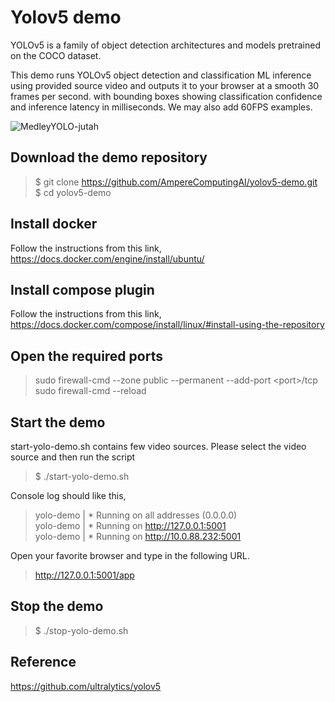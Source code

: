 # Yolov5 demo

YOLOv5 is a family of object detection architectures and models
pretrained on the COCO dataset.

This demo runs YOLOv5 object detection and classification ML inference 
using provided source video and outputs it to your browser at a smooth 30 frames per second. 
with bounding boxes showing classification confidence and inference latency in milliseconds. We may also add 60FPS examples.

![MedleyYOLO-jutah](https://user-images.githubusercontent.com/8238588/215856385-28b084ad-08f7-4a65-82be-a558d7d3203a.gif)

## Download the demo repository
> $ git clone https://github.com/AmpereComputingAI/yolov5-demo.git  
\$ cd yolov5-demo


## Install docker
Follow the instructions from this link,
https://docs.docker.com/engine/install/ubuntu/

## Install compose plugin
Follow the instructions from this link,
https://docs.docker.com/compose/install/linux/#install-using-the-repository

## Open the required ports
> sudo firewall-cmd --zone public --permanent --add-port \<port>/tcp  
sudo firewall-cmd --reload

## Start the demo
start-yolo-demo.sh contains few video sources.  Please select the video source and then run the script
> $ ./start-yolo-demo.sh

Console log should like this,
> yolo-demo  |  * Running on all addresses (0.0.0.0)  
yolo-demo  |  * Running on http://127.0.0.1:5001  
yolo-demo  |  * Running on http://10.0.88.232:5001

Open your favorite browser and type in the following URL.
> http://127.0.0.1:5001/app

## Stop the demo
> $ ./stop-yolo-demo.sh

## Reference
https://github.com/ultralytics/yolov5
